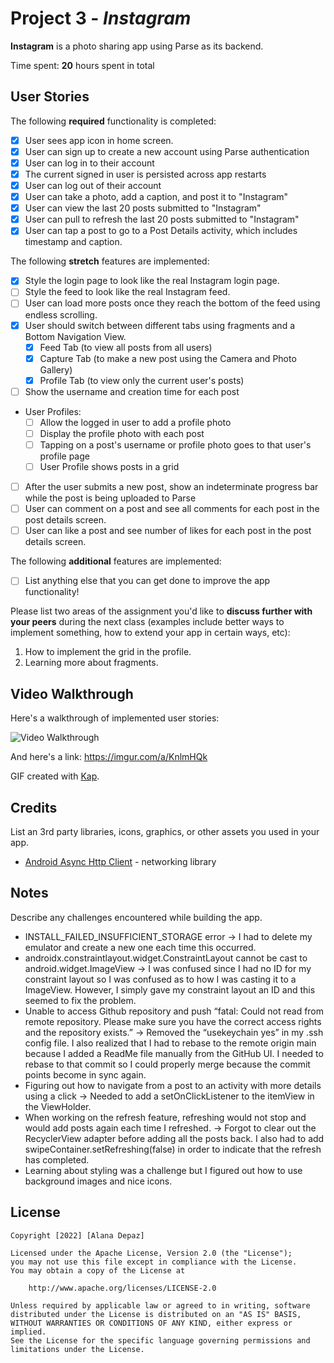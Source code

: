 # Project 3 - *Instagram*

**Instagram** is a photo sharing app using Parse as its backend.

Time spent: **20** hours spent in total

## User Stories

The following **required** functionality is completed:

- [x] User sees app icon in home screen.
- [x] User can sign up to create a new account using Parse authentication
- [x] User can log in to their account
- [x] The current signed in user is persisted across app restarts
- [x] User can log out of their account
- [x] User can take a photo, add a caption, and post it to "Instagram"
- [x] User can view the last 20 posts submitted to "Instagram"
- [x] User can pull to refresh the last 20 posts submitted to "Instagram"
- [x] User can tap a post to go to a Post Details activity, which includes timestamp and caption.

The following **stretch** features are implemented:

- [x] Style the login page to look like the real Instagram login page.
- [ ] Style the feed to look like the real Instagram feed.
- [ ] User can load more posts once they reach the bottom of the feed using endless scrolling.
- [x] User should switch between different tabs using fragments and a Bottom Navigation View.
    - [x] Feed Tab (to view all posts from all users)
    - [x] Capture Tab (to make a new post using the Camera and Photo Gallery)
    - [x] Profile Tab (to view only the current user's posts)
- [ ] Show the username and creation time for each post
- User Profiles:
    - [ ] Allow the logged in user to add a profile photo
    - [ ] Display the profile photo with each post
    - [ ] Tapping on a post's username or profile photo goes to that user's profile page
    - [ ] User Profile shows posts in a grid
- [ ] After the user submits a new post, show an indeterminate progress bar while the post is being uploaded to Parse
- [ ] User can comment on a post and see all comments for each post in the post details screen.
- [ ] User can like a post and see number of likes for each post in the post details screen.

The following **additional** features are implemented:

- [ ] List anything else that you can get done to improve the app functionality!

Please list two areas of the assignment you'd like to **discuss further with your peers** during the next class (examples include better ways to implement something, how to extend your app in certain ways, etc):

1. How to implement the grid in the profile.
2. Learning more about fragments.

## Video Walkthrough

Here's a walkthrough of implemented user stories:

<img src='[http://i.imgur.com/link/to/your/gif/file.gif](https://imgur.com/a/KnlmHQk)' title='Video Walkthrough' width='' alt='Video Walkthrough' />

And here's a link: https://imgur.com/a/KnlmHQk

GIF created with [Kap](https://getkap.co/).

## Credits

List an 3rd party libraries, icons, graphics, or other assets you used in your app.

- [Android Async Http Client](http://loopj.com/android-async-http/) - networking library


## Notes

Describe any challenges encountered while building the app.

- INSTALL_FAILED_INSUFFICIENT_STORAGE error -> I had to delete my emulator and create a new one each time this occurred.
- androidx.constraintlayout.widget.ConstraintLayout cannot be cast to android.widget.ImageView -> I was confused since I had no ID for my constraint layout so I was confused as to how I was casting it to a ImageView. However, I simply gave my constraint layout an ID and this seemed to fix the problem. 
- Unable to access Github repository and push “fatal: Could not read from remote repository. Please make sure you have the correct access rights and the repository exists.” -> Removed the “usekeychain yes” in my .ssh config file. I also realized that I had to rebase to the remote origin main because I added a ReadMe file manually from the GitHub UI. I needed to rebase to that commit so I could properly merge because the commit points become in sync again.
- Figuring out how to navigate from a post to an activity with more details using a click -> Needed to add a setOnClickListener to the itemView in the ViewHolder.
- When working on the refresh feature, refreshing would not stop and would add posts again each time I refreshed. -> Forgot to clear out the RecyclerView adapter before adding all the posts back. I also had to add swipeContainer.setRefreshing(false) in order to indicate that the refresh has completed.
- Learning about styling was a challenge but I figured out how to use background images and nice icons.

## License

    Copyright [2022] [Alana Depaz]

    Licensed under the Apache License, Version 2.0 (the "License");
    you may not use this file except in compliance with the License.
    You may obtain a copy of the License at

        http://www.apache.org/licenses/LICENSE-2.0

    Unless required by applicable law or agreed to in writing, software
    distributed under the License is distributed on an "AS IS" BASIS,
    WITHOUT WARRANTIES OR CONDITIONS OF ANY KIND, either express or implied.
    See the License for the specific language governing permissions and
    limitations under the License.
